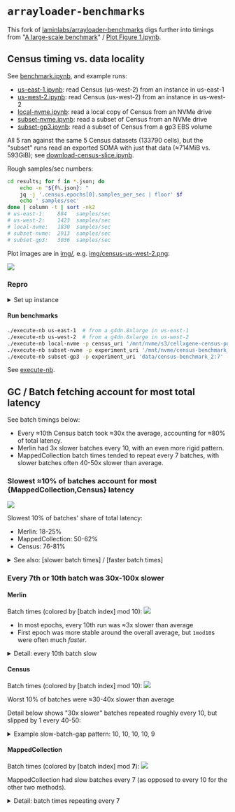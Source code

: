 # `arrayloader-benchmarks`

This fork of [laminlabs/arrayloader-benchmarks] digs further into timings from "[A large-scale benchmark]" / [Plot Figure 1.ipynb](Plot%20Figure%201.ipynb).

## Census timing vs. data locality

See [benchmark.ipynb](benchmark.ipynb), and example runs:
- [us-east-1.ipynb](benchmarkes/us-east-1.ipynb): read Census (us-west-2) from an instance in us-east-1
- [us-west-2.ipynb](benchmarkes/us-west-2.ipynb): read Census (us-west-2) from an instance in us-west-2
- [local-nvme.ipynb](benchmarkes/local-nvme.ipynb): read a local copy of Census from an NVMe drive
- [subset-nvme.ipynb](benchmarkes/subset-nvme.ipynb): read a subset of Census from an NVMe drive
- [subset-gp3.ipynb](benchmarkes/subset-gp3.ipynb): read a subset of Census from a gp3 EBS volume

All 5 ran against the same 5 Census datasets (133790 cells), but the "subset" runs read an exported SOMA with just that data (≈714MiB vs. 593GiB); see [download-census-slice.ipynb](download-census-slice.ipynb).

Rough samples/sec numbers:
```bash
cd results; for f in *.json; do
    echo -n "${f%.json}: "
    jq -j '.census.epochs[0].samples_per_sec | floor' $f
    echo ' samples/sec'
done | column -t | sort -nk2
# us-east-1:    884   samples/sec
# us-west-2:    1423  samples/sec
# local-nvme:   1830  samples/sec
# subset-nvme:  2913  samples/sec
# subset-gp3:   3036  samples/sec
```

Plot images are in [img/](img/), e.g. [img/census-us-west-2.png](img/census-us-west-2.png):

![](img/census-us-west-2.png)

### Repro

<details><summary>Set up instance</summary>

Launch g4dn.8xlarge, [`ami-0a8b4201c73c1b68f`]: (Amazon Linux 2 AMI with NVIDIA TESLA GPU Driver)

```bash
# Clone repo
sudo yum update -y && sudo yum install -y git htop jq patch tree wget

# Install dotfiles, `install_{devtools,cmake,conda}` helpers used below
. <(curl -L https://j.mp/_rc) runsascoded/.rc

# Install more recent GCC (TileDB-SOMA build seems to require ≥11, definitely >8, instance comes with 7.3.1)
# See https://github.com/ryan-williams/linux-helpers/blob/7ed330218b40baea397020a353428036c09102c0/.yum-rc#L18-L36
install_devtools 11

# Install more recent CMake (TileDB-SOMA build requires ≥3.21, instance comes with 2.8.x)
# See https://github.com/ryan-williams/linux-helpers/blob/7ed330218b40baea397020a353428036c09102c0/.pkg-rc#L76-L86
install_cmake 3.29.2

# Install Conda, configure libmamba solver
# See https://github.com/ryan-williams/py-helpers/blob/4996a89ca68e98e364a3e6b23d204f2fb1aa1588/.conda-rc#L1-L32
install_conda

git clone --recurse-submodules git@github.com:ryan-williams/arrayloader-benchmarks.git
cd arrayloader-benchmarks

# Install/Configure Conda+env
env=arrayloader-benchmarks
conda env update -n $env -f environment.yml
conda activate $env
echo "conda activate $env" >> ~/.bash_profile

# Install local pip deps, including editable tiledb-soma and cellxgene_census
pip install -r requirements.txt

# Build a local TileDB-SOMA; this needs to happen after the `pip install` above, for some reason
cd tiledb-soma
make clean && make install
cd ..

# Export Census subset to data/census-benchmark_2:7
nb=download-census-slice.ipynb
mkdir out
papermill $nb out/$nb

# Run benchmark notebook on 133k cell Census subset located at data/census-benchmark_2:7
# More info on parameters to this script below.
execute-nb subset-gp3
```

Dotfiles repo: [runsascoded/.rc], [`install_devtools`], [`install_cmake`], [`install_conda`]
</details>

#### Run benchmarks
```bash
./execute-nb us-east-1  # from a g4dn.8xlarge in us-east-1
./execute-nb us-west-2  # from a g4dn.8xlarge in us-west-2
./execute-nb local-nvme -p census_uri '/mnt/nvme/s3/cellxgene-census-public-us-west-2/cell-census/2023-12-15/soma'
./execute-nb subset-nvme -p experiment_uri '/mnt/nvme/census-benchmark_2:7' -p n_vars 0  # 20k vars already sliced
./execute-nb subset-gp3 -p experiment_uri 'data/census-benchmark_2:7' -p n_vars 0  # 20k vars already sliced
```

See [execute-nb](execute-nb).

## GC / Batch fetching account for most total latency

See batch timings below: 
- Every ≈10th Census batch took ≈30x the average, accounting for ≈80% of total latency.
- Merlin had 3x slower batches every 10, with an even more rigid pattern.
- MappedCollection batch times tended to repeat every 7 batches, with slower batches often 40-50x slower than average.

### Slowest ≈10% of batches account for most {MappedCollection,Census} latency

[![](screenshots/cdf.gif)](screenshots/)

Slowest 10% of batches' share of total latency:
- Merlin: 18-25%
- MappedCollection: 50-62%
- Census: 76-81%

<details><summary>See also: [slower batch times] / [faster batch times]</summary>

[![](screenshots/ratios.gif)](screenshots/)
</details>

### Every 7th or 10th batch was 30x-100x slower

#### Merlin
Batch times (colored by [batch index] mod 10):
[![](img/merlin_batches_mod10.png)](img/merlin_batches_mod10.png)

- In most epochs, every 10th run was ≈3x slower than average
- First epoch was more stable around the overall average, but `1mod10`s were often much *faster*.

<details><summary>Detail: every 10th batch slow</summary>

[![](img/merlin_batches_mod10_1200:1800.png)](img/merlin_batches_mod10_1200:1800.png)

The first epoch exhibited different "every 10th batch" periodicity.
</details>

#### Census
Batch times (colored by [batch index] mod 10):
[![](img/census_batches_mod10.png)](img/census_batches_mod10.png)

Worst 10% of batches were ≈30-40x slower than average

Detail below shows "30x slower" batches repeated roughly every 10, but slipped by 1 every 40-50:

<details><summary>Example slow-batch-gap pattern: 10, 10, 10, 10, 9</summary>

[![](img/census_batches_mod10_1200:1800.png)](img/census_batches_mod10_1200:1800.png)
</details>

#### MappedCollection
Batch times (colored by [batch index] mod **7**):
[![](img/mappedcollection_batches_mod7.png)](img/mappedcollection_batches_mod7.png)

MappedCollection had slow batches every 7 (as opposed to every 10 for the other two methods).

<details><summary>Detail: batch times repeating every 7</summary>

[![](img/mappedcollection_batches_mod7_1200:1800.png)](img/mappedcollection_batches_mod7_1200:1800.png)
</details>

[laminlabs/arrayloader-benchmarks]: https://github.com/laminlabs/arrayloader-benchmarks
[A large-scale benchmark]: https://lamin.ai/blog/arrayloader-benchmarks#a-large-scale-benchmark

[a subset of Census]: download-census-slice.ipynb

[`ami-0a8b4201c73c1b68f`]: https://aws.amazon.com/marketplace/server/fulfillment?ami=ami-0a8b4201c73c1b68f&deliveryMethod=e6724620-3ffb-4cc9-9690-c310d8e794ef&productId=e6724620-3ffb-4cc9-9690-c310d8e794ef&ref_=cfg_full_continue&region=us-east-1&version=6568a2d5-69a5-40ab-affe-0d5735f010d5
[runsascoded/.rc]: https://github.com/runsascoded/.rc
[`install_devtools`]: https://github.com/ryan-williams/linux-helpers/blob/7ed330218b40baea397020a353428036c09102c0/.yum-rc#L18-L36
[`install_cmake`]: https://github.com/ryan-williams/linux-helpers/blob/7ed330218b40baea397020a353428036c09102c0/.pkg-rc#L76-L86
[`install_conda`]: https://github.com/ryan-williams/py-helpers/blob/4996a89ca68e98e364a3e6b23d204f2fb1aa1588/.conda-rc#L1-L32
